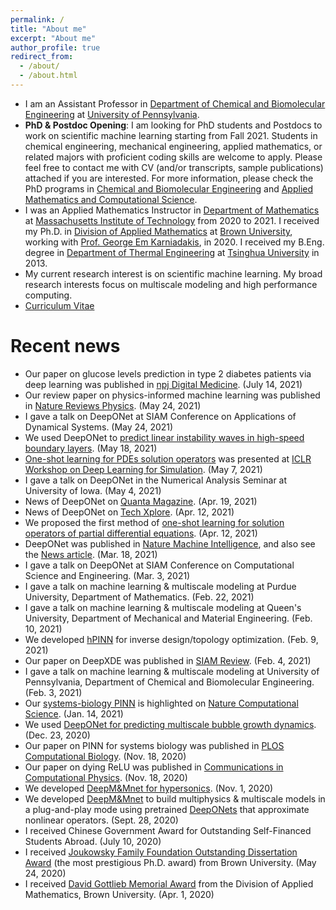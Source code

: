 ```yaml
---
permalink: /
title: "About me"
excerpt: "About me"
author_profile: true
redirect_from: 
  - /about/
  - /about.html
---
```


- I am an Assistant Professor in [Department of Chemical and Biomolecular Engineering](https://cbe.seas.upenn.edu) at [University of Pennsylvania](https://www.upenn.edu/).
- **PhD & Postdoc Opening**: I am looking for PhD students and Postdocs to work on scientific machine learning starting from Fall 2021. Students in chemical engineering, mechanical engineering, applied mathematics, or related majors with proficient coding skills are welcome to apply. Please feel free to contact me with CV (and/or transcripts, sample publications) attached if you are interested. For more information, please check the PhD programs in [Chemical and Biomolecular Engineering](https://cbe.seas.upenn.edu/doctoral/) and [Applied Mathematics and Computational Science](https://www.amcs.upenn.edu/applying/general-information).
- I was an Applied Mathematics Instructor in [Department of Mathematics](https://math.mit.edu/) at [Massachusetts Institute of Technology](https://www.mit.edu/) from 2020 to 2021. I received my Ph.D. in [Division of Applied Mathematics](https://www.brown.edu/academics/applied-mathematics) at [Brown University](https://www.brown.edu/), working with [Prof. George Em Karniadakis](https://www.brown.edu/research/projects/crunch/george-karniadakis), in 2020. I received my B.Eng. degree in [Department of Thermal Engineering](http://www.te.tsinghua.edu.cn/publish/teen/index.html) at [Tsinghua University](http://www.tsinghua.edu.cn) in 2013.
- My current research interest is on scientific machine learning. My broad research interests focus on multiscale modeling and high performance computing.
- [Curriculum Vitae](http://lululxvi.github.io/files/CV.pdf)

<!---
Upcoming talks
======
-->

Recent news
===========

- Our paper on glucose levels prediction in type 2 diabetes patients via deep learning was published in [npj Digital Medicine](https://doi.org/10.1038/s41746-021-00480-x). (July 14, 2021)
- Our review paper on physics-informed machine learning was published in [Nature Reviews Physics](https://doi.org/10.1038/s42254-021-00314-5). (May 24, 2021)
- I gave a talk on DeepONet at SIAM Conference on Applications of Dynamical Systems. (May 24, 2021)
- We used DeepONet to [predict linear instability waves in high-speed boundary layers](https://arxiv.org/abs/2105.08697). (May 18, 2021)
- [One-shot learning for PDEs solution operators](https://arxiv.org/abs/2104.05512) was presented at [ICLR Workshop on Deep Learning for Simulation](https://simdl.github.io/). (May 7, 2021)
- I gave a talk on DeepONet in the Numerical Analysis Seminar at University of Iowa. (May 4, 2021)
- News of DeepONet on [Quanta Magazine](https://www.quantamagazine.org/new-neural-networks-solve-hardest-equations-faster-than-ever-20210419/). (Apr. 19, 2021)
- News of DeepONet on [Tech Xplore](https://techxplore.com/news/2021-04-deeponet-deep-neural-network-based-approximate.html). (Apr. 12, 2021)
- We proposed the first method of [one-shot learning for solution operators of partial differential equations](https://arxiv.org/abs/2104.05512). (Apr. 12, 2021)
- DeepONet was published in [Nature Machine Intelligence](https://doi.org/10.1038/s42256-021-00302-5), and also see the [News article](https://doi.org/10.1038/s42256-021-00318-x). (Mar. 18, 2021)
- I gave a talk on DeepONet at SIAM Conference on Computational Science and Engineering. (Mar. 3, 2021)
- I gave a talk on machine learning & multiscale modeling at Purdue University, Department of Mathematics. (Feb. 22, 2021)
- I gave a talk on machine learning & multiscale modeling at Queen's University, Department of Mechanical and Material Engineering. (Feb. 10, 2021)
- We developed [hPINN](https://arxiv.org/abs/2102.04626) for inverse design/topology optimization. (Feb. 9, 2021)
- Our paper on DeepXDE was published in [SIAM Review](https://doi.org/10.1137/19M1274067). (Feb. 4, 2021)
- I gave a talk on machine learning & multiscale modeling at University of Pennsylvania, Department of Chemical and Biomolecular Engineering. (Feb. 3, 2021)
- Our [systems-biology PINN](https://doi.org/10.1371/journal.pcbi.1007575) is highlighted on [Nature Computational Science](https://doi.org/10.1038/s43588-020-00020-9). (Jan. 14, 2021)
- We used [DeepONet for predicting multiscale bubble growth dynamics](https://arxiv.org/abs/2012.12816). (Dec. 23, 2020)
- Our paper on PINN for systems biology was published in [PLOS Computational Biology](https://doi.org/10.1371/journal.pcbi.1007575). (Nov. 18, 2020)
- Our paper on dying ReLU was published in [Communications in Computational Physics](https://doi.org/10.4208/cicp.OA-2020-0165). (Nov. 18, 2020)
- We developed [DeepM&Mnet for hypersonics](https://arxiv.org/abs/2011.03349). (Nov. 1, 2020)
- We developed [DeepM&Mnet](https://arxiv.org/abs/2009.12935) to build multiphysics & multiscale models in a plug-and-play mode using pretrained [DeepONets](https://arxiv.org/abs/1910.03193) that approximate nonlinear operators. (Sept. 28, 2020)
- I received Chinese Government Award for Outstanding Self-Financed Students Abroad. (July 10, 2020)
- I received [Joukowsky Family Foundation Outstanding Dissertation Award](https://www.brown.edu/academics/gradschool/about/newsletter/leaders-their-fields-four-students-selected-2020-joukowsky-prizes) (the most prestigious Ph.D. award) from Brown University. (May 24, 2020)
- I received [David Gottlieb Memorial Award](https://appliedmath.brown.edu/graduate/graduate-student-awards) from the Division of Applied Mathematics, Brown University. (Apr. 1, 2020)

<!--
- [DeepXDE](https://github.com/lululxvi/deepxde) was used to solve inverse problems in systems biology, see our paper on [bioRxiv](https://doi.org/10.1101/865063). (July 27, 2020)
- Our paper on generalization for neural networks was published in [Neural Networks](https://www.sciencedirect.com/science/article/abs/pii/S0893608020302392). (July 3, 2020)
- I organized a minisymposium on Machine Learning for Physical Systems at [SIAM Conference on Mathematics of Data Science](https://www.siam.org/conferences/cm/conference/mds20). (June 29, 2020)
- I gave a talk on DeepXDE at [SIAM Conference on Mathematics of Data Science](https://www.siam.org/conferences/cm/conference/mds20). (June 22, 2020)
- I gave a talk on physics-informed deep learning at Emory University, Scientific Computing Group. (Apr. 24, 2020)
- [Brown News](https://www.brown.edu/news/2020-03-27/indentation): Machine learning improves non-destructive materials testing. (Mar. 27, 2020)
- I gave a [talk](https://www.youtube.com/watch?v=Wfgr1pMA9fY&list=PL1e3Jic2_DwwJQ528agJYMEpA0oMaDSA9&index=13) on DeepXDE at [AAAI Spring Symposium on Combining Artificial Intelligence and Machine Learning with Physical Sciences](https://sites.google.com/view/aaai-mlps). (Mar. 24, 2020)
- Paper about multi-fidelity neural networks for inverse indentation problems published in [PNAS](https://www.pnas.org/content/117/13/7052.short). (Mar. 16, 2020)
- [NTU News](http://news.ntu.edu.sg/news/Pages/NR2020_Mar17.aspx): ​Machine learning technique sharpens prediction of material's mechanical properties. (Mar. 16, 2020)
- [MIT News](http://news.mit.edu/2020/deep-learning-mechanical-property-metallic-0316): Deep learning for mechanical property evaluation. (Mar. 16, 2020)
- I gave a talk on Scientific Machine Learning at Lawrence Berkeley National Laboratory, Computing Sciences. (Mar. 9, 2020)
- [SIAM News article](https://sinews.siam.org/Details-Page/in-silico-medicine-advances-the-development-of-sickle-cell-disease-therapies) highlights our work on sickle cell disease. (Mar. 2, 2020)
- I gave a talk on Scientific Machine Learning at Lawrence Livermore National Laboratory. (Feb. 19, 2020)
- I gave a talk on Scientific Machine Learning at Worcester Polytechnic Institute, Mathematical Sciences Department. (Feb. 13, 2020)
- I gave a talk on Scientific Machine Learning at Oak Ridge National Laboratory. (Jan. 27, 2020)
- I gave a talk on Scientific Machine Learning at Argonne National Laboratory, Mathematics and Computer Science Division. (Jan. 21, 2020)
- I gave a talk on [DeepONet](https://arxiv.org/abs/1910.03193) at [JMM](http://jointmathematicsmeetings.org/meetings/national/jmm2020/2245_program_wednesday.html). (Jan. 15, 2020)
- I gave a talk on [DeepXDE](https://arxiv.org/abs/1907.04502) at [Physics Informed Machine Learning Workshop](http://www.cvent.com/events/3rd-physics-informed-machine-learning/event-summary-f98f0383e62f4bc4a68c663f7b08d22d.aspx). (Jan. 14, 2020)
- [DeepXDE](https://arxiv.org/abs/1907.04502) was presented at NeurIPS workshop on [Machine Learning and the Physical Sciences](https://ml4physicalsciences.github.io/). (Dec. 14, 2019)
- [DeepXDE](https://github.com/lululxvi/deepxde) was used to solve inverse problems in nano-optics and metamaterials, see our paper on [arXiv](https://arxiv.org/abs/1912.01085). (Dec. 2, 2019)
- I gave a talk on Scientific Machine Learning at University of Pittsburgh, Department of Mechanical Engineering and Materials Science. (Nov. 21, 2019)
- I gave a talk on Scientific Machine Learning at University of North Carolina at Charlotte, Department of Mathematics and Statistics. (Nov. 18, 2019)
- News on [Brown Daily Herald](http://www.browndailyherald.com/2019/10/30/university-researchers-develop-computer-model-design-drugs-sickle-cell/). (Oct. 30, 2019)
- Paper about [DeepONets](https://arxiv.org/abs/1910.03193) to learn operators was uploaded to arXiv. (Oct. 8, 2019)
- News on [Brown News](https://www.brown.edu/news/2019-08-22/sicklecell) and [eHealthNews.eu](http://www.ehealthnews.eu/research/5923-computer-model-could-help-test-new-sickle-cell-drugs). (Aug. 22, 2019)
- [Our model to gauge efficacy of new treatments for sickle cell disease](https://advances.sciencemag.org/content/5/8/eaax3905) was published on *Science Advances*. (Aug. 21, 2019)
- [Paper of DeepXDE](https://arxiv.org/abs/1907.04502) was uploaded to arXiv. (July 10, 2019)
- The first stable version of [DeepXDE](https://github.com/lululxvi/deepxde) (a deep learning library for solving differential equations) was released. (June 12, 2019)
- [Paper about the generalization error in deep learning](https://arxiv.org/abs/1905.11427) was uploaded to arXiv. (May 27, 2019)
- [Paper about the dying ReLU problem](https://arxiv.org/abs/1903.06733) was uploaded to arXiv. (Mar. 15, 2019)
- I gave a talk on [collapse of deep and narrow neural nets](https://icerm.brown.edu/video_archive/?play=1812) in [ICERM Scientific Machine Learning](https://icerm.brown.edu/events/ht19-1-sml/#workshopoverview). (Jan. 28 -- 30, 2019)
-->
